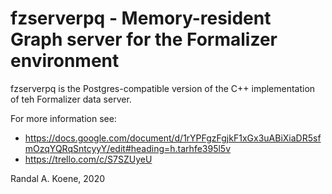 # fzserverpq - Memory-resident Graph server for the Formalizer environment

fzserverpq is the Postgres-compatible version of the C++ implementation of teh Formalizer data server.

For more information see:

- https://docs.google.com/document/d/1rYPFgzFgjkF1xGx3uABiXiaDR5sfmOzqYQRqSntcyyY/edit#heading=h.tarhfe395l5v
- https://trello.com/c/S7SZUyeU

Randal A. Koene, 2020
